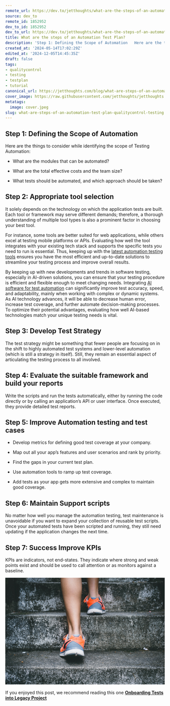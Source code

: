 ```yaml
---
remote_url: https://dev.to/jetthoughts/what-are-the-steps-of-an-automation-test-plan-3l7k
source: dev_to
remote_id: 1852952
dev_to_id: 1852952
dev_to_url: https://dev.to/jetthoughts/what-are-the-steps-of-an-automation-test-plan-3l7k
title: What are the steps of an Automation Test Plan?
description: 'Step 1: Defining the Scope of Automation   Here are the things to consider while identifying...'
created_at: '2024-05-14T17:02:29Z'
edited_at: '2024-12-05T14:45:35Z'
draft: false
tags:
- qualitycontrol
- testing
- testplan
- tutorial
canonical_url: https://jetthoughts.com/blog/what-are-steps-of-an-automation-test-plan-qualitycontrol-testing/
cover_image: https://raw.githubusercontent.com/jetthoughts/jetthoughts.github.io/master/content/blog/what-are-steps-of-an-automation-test-plan-qualitycontrol-testing/cover.jpeg
metatags:
  image: cover.jpeg
slug: what-are-steps-of-an-automation-test-plan-qualitycontrol-testing
---
```

## Step 1: Defining the Scope of Automation

Here are the things to consider while identifying the scope of Testing Automation:

* What are the modules that can be automated?

* What are the total effective costs and the team size?

* What tests should be automated, and which approach should be taken?

## Step 2: Appropriate tool selection

It solely depends on the technology on which the application tests are built. Each tool or framework may serve different demands; therefore, a thorough understanding of multiple tool types is also a prominent factor in choosing your best tool.

For instance, some tools are better suited for web applications, while others excel at testing mobile platforms or APIs. Evaluating how well the tool integrates with your existing tech stack and supports the specific tests you need to run is essential. Thus, keeping up with the [latest automation testing tools]( https://jetthoughts.com/blog/onboarding-tests-into-legacy-project-testing-startup/) ensures you have the most efficient and up-to-date solutions to streamline your testing process and improve overall results.

By keeping up with new developments and trends in software testing, especially in AI-driven solutions, you can ensure that your testing procedure is efficient and flexible enough to meet changing needs. Integrating [AI software for test automation](https://momentic.ai/) can significantly improve test accuracy, speed, and adaptability, mainly when working with complex or dynamic systems. As AI technology advances, it will be able to decrease human error, increase test coverage, and further automate decision-making processes. To optimize their potential advantages, evaluating how well AI-based technologies match your unique testing needs is vital.

## Step 3: Develop Test Strategy

The test strategy might be something that fewer people are focusing on in the shift to highly automated test systems and lower-level automation (which is still a strategy in itself). Still, they remain an essential aspect of articulating the testing process to all involved.

## Step 4: Evaluate the suitable framework and build your reports

Write the scripts and run the tests automatically, either by running the code directly or by calling an application’s API or user interface. Once executed, they provide detailed test reports.

## Step 5: Improve Automation testing and test cases

* Develop metrics for defining good test coverage at your company.

* Map out all your app’s features and user scenarios and rank by priority.

* Find the gaps in your current test plan.

* Use automation tools to ramp up test coverage.

* Add tests as your app gets more extensive and complex to maintain good coverage.

## Step 6: Maintain Support scripts

No matter how well you manage the automation testing, test maintenance is unavoidable if you want to expand your collection of reusable test scripts. Once your automated tests have been scripted and running, they still need updating if the application changes the next time.

## Step 7: Success Improve KPIs

KPIs are indicators, not end-states. They indicate where strong and weak points exist and should be used to call attention or as monitors against a baseline.

![Photo by [Bruno Nascimento](https://unsplash.com/@bruno_nascimento?utm_source=unsplash&utm_medium=referral&utm_content=creditCopyText) on [Unsplash](https://unsplash.com/s/photos/steps?utm_source=unsplash&utm_medium=referral&utm_content=creditCopyText)](file_0.jpeg)

If you enjoyed this post, we recommend reading this one **[Onboarding Tests into Legacy Project](https://jetthoughts.com/blog/onboarding-tests-into-legacy-project-testing-startup/)**

